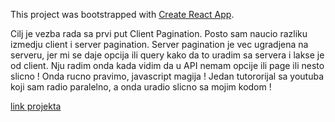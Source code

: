 This project was bootstrapped with [Create React App](https://github.com/facebook/create-react-app).

Cilj je vezba rada sa prvi put Client Pagination. Posto sam naucio razliku izmedju client i server pagination. Server pagination je vec ugradjena na serveru, jer mi se daje opcija ili query kako da to uradim sa servera i lakse je od client. Nju radim onda kada vidim da u API nemam opcije ili page ili nesto slicno ! Onda rucno pravimo, javascript magija ! Jedan tutororijal sa youtuba koji sam radio paralelno, a onda uradio slicno sa mojim kodom !  


[link projekta](https://friendly-saha-c37b5f.netlify.app/)
